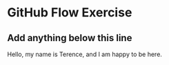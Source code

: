 # GitHub Flow Exercise

## Add anything below this line

Hello, my name is Terence, and I am happy to be here.